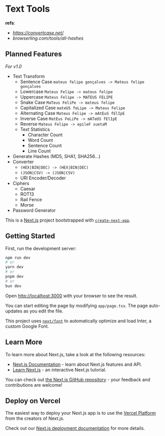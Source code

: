 # Text Tools
**refs**:
- _https://convertcase.net/_
- _browserling.com/tools/all-hashes_

## Planned Features
_For v1.0_
- Text Transform
    - Sentence Case `mateus felipe gonçalves -> Mateus felipe gonçalves`
    - Lowercase `Mateus Felipe -> mateus felipe`
    - Uppercase `Mateus Felipe -> MATEUS FELIPE`
    - Snake Case `MaTeus FeliPe -> mateus felipe`
    - Capitalized Case `mateUS feLipe -> Mateus Felipe`
    - Alternating Case `Mateus Felipe -> mAtEuS fElIpE`
    - Inverse Case `MatEus FeLiPe -> mATeUS fElIpE`
    - Reverse `Mateus Felipe -> epileF suetaM`
    - Text Statistics
        - Character Count
        - Word Count
        - Sentence Count
        - Line Count
- Generate Hashes (MD5, SHA1, SHA256...)
- Converter
    - `(HEX|BIN|DEC) -> (HEX|BIN|DEC)`
    - `(JSON|CSV) -> (JSON|CSV)`
    - URl Encoder/Decoder
- Ciphers
    - Caesar
    - ROT13
    - Rail Fence
    - Morse
- Password Generator

This is a [Next.js](https://nextjs.org/) project bootstrapped with [`create-next-app`](https://github.com/vercel/next.js/tree/canary/packages/create-next-app).

## Getting Started

First, run the development server:

```bash
npm run dev
# or
yarn dev
# or
pnpm dev
# or
bun dev
```

Open [http://localhost:3000](http://localhost:3000) with your browser to see the result.

You can start editing the page by modifying `app/page.tsx`. The page auto-updates as you edit the file.

This project uses [`next/font`](https://nextjs.org/docs/basic-features/font-optimization) to automatically optimize and load Inter, a custom Google Font.

## Learn More

To learn more about Next.js, take a look at the following resources:

- [Next.js Documentation](https://nextjs.org/docs) - learn about Next.js features and API.
- [Learn Next.js](https://nextjs.org/learn) - an interactive Next.js tutorial.

You can check out [the Next.js GitHub repository](https://github.com/vercel/next.js/) - your feedback and contributions are welcome!

## Deploy on Vercel

The easiest way to deploy your Next.js app is to use the [Vercel Platform](https://vercel.com/new?utm_medium=default-template&filter=next.js&utm_source=create-next-app&utm_campaign=create-next-app-readme) from the creators of Next.js.

Check out our [Next.js deployment documentation](https://nextjs.org/docs/deployment) for more details.
